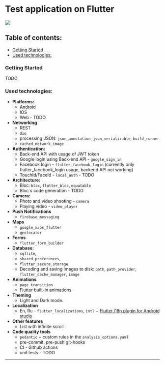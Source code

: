 # Test application on Flutter

![](https://github.com/Comp0te/Flutter-test/workflows/Code%20check/badge.svg?branch=dev)

## Table of contents:

- [Getting Started](#getting-started)
- [Used technologies:](#used-technologies)

### Getting Started

TODO

### Used technologies:

- **Platforms:**
    - Android
    - IOS
    - Web - TODO
- **Networking**
    - REST
    - `dio`
    - processing JSON: `json_annotation`, `json_serializable`, `build_runner`
    - `cached_network_image`
- **Authentication:**
	- Back-end API with usage of JWT token
	- Google login using Back-end API - `google_sign_in`
	- Facebook login - `flutter_facebook_login` (currently only flutter_facebook_login usage, backend API not working)
	- TouchId/FaceId - `local_auth` - TODO
- **Architecture:**
	- Bloc: `bloc`, `flutter_bloc`, `equatable`
	- Bloc`s code generation - TODO
- **Camera:**
    - Photo and video shooting - `camera`
    - Playing video - `video_player`
- **Push Notifications**
    - `firebase_messaging`
- **Maps**
    - `google_maps_flutter`
    - `geolocator`
- **Forms**
    - `flutter_form_builder`
- **Database:**
    - `sqflite`,
    - `shared_preferences`,
    - `flutter_secure_storage`
    - Decoding and saving images to disk: `path`, `path_provider`, `flutter_cache_manager`, `image`
- **Animations**
    - `page_transition`
    - Flutter built-in animations
- **Theming**
    - Light and Dark mode.
- **Localization**
    - En, Ru - `flutter_localizations`, `intl` + [Flutter i18n plugin for Android studio](https://plugins.jetbrains.com/plugin/10128-flutter-i18n/)
- **Other features**
    - List with infinite scroll
- **Code quality tools**
    - `pedantic` + custom rules in the `analysis_options.yaml`
    - pre-commit, pre-push git-hooks
    - CI - Github actions
    - unit tests - TODO
---
